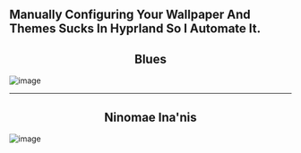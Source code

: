 ## Manually Configuring Your Wallpaper And Themes Sucks In Hyprland So I Automate It.
<h2 align="center">Blues</h2>

![image](https://github.com/user-attachments/assets/45a760c1-30f3-427a-ad90-ed6c5687cd64)

___

<h2 align="center">Ninomae Ina'nis</h2>

![image](https://github.com/user-attachments/assets/b896442a-96ec-418b-a22c-87eb215ec55a)